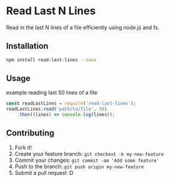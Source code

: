 # Read Last N Lines

Read in the last N lines of a file efficiently using node.js and fs.

## Installation

``` bash
npm install read-last-lines --save
```

## Usage

example reading last 50 lines of a file
``` javascript
const readLastLines = require('read-last-lines');
readLastLines.read('path/to/file', 50)
	.then((lines) => console.log(lines));
```

## Contributing

1. Fork it!
2. Create your feature branch: `git checkout -b my-new-feature`
3. Commit your changes: `git commit -am 'Add some feature'`
4. Push to the branch: `git push origin my-new-feature`
5. Submit a pull request :D